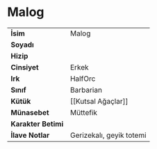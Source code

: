 # Malog   
|  |  |  
|---|---|  
| **İsim** | Malog|  
| **Soyadı** | |  
| **Hizip** | |  
| **Cinsiyet** | Erkek|  
| **Irk** | HalfOrc|  
| **Sınıf** | Barbarian|  
| **Kütük** | [[Kutsal Ağaçlar]]|  
| **Münasebet** | Müttefik|  
| **Karakter Betimi** | |  
| **İlave Notlar** | Gerizekalı, geyik totemi|  
